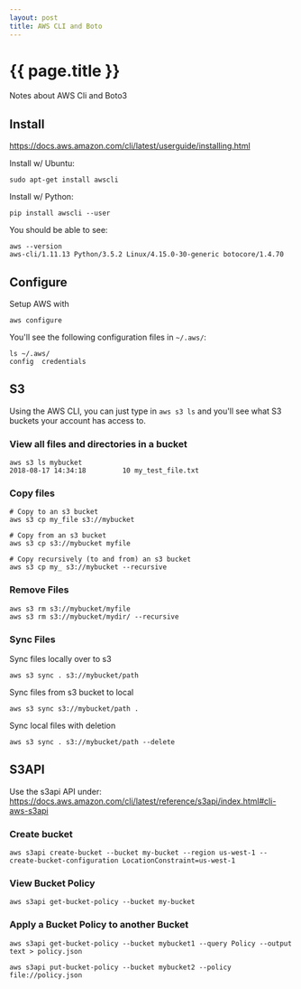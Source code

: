```yaml
---
layout: post
title: AWS CLI and Boto
---
```



# {{ page.title }}

Notes about AWS Cli and Boto3

## Install

https://docs.aws.amazon.com/cli/latest/userguide/installing.html

Install w/ Ubuntu:

    sudo apt-get install awscli

Install w/ Python:

    pip install awscli --user

You should be able to see:

    aws --version
    aws-cli/1.11.13 Python/3.5.2 Linux/4.15.0-30-generic botocore/1.4.70

## Configure

Setup AWS with

    aws configure

You'll see the following configuration files in `~/.aws/`:

    ls ~/.aws/
    config  credentials

## S3

Using the AWS CLI, you can just type in `aws s3 ls` and you'll see what S3 buckets
your account has access to.

### View all files and directories in a bucket

    aws s3 ls mybucket
    2018-08-17 14:34:18         10 my_test_file.txt

### Copy files

    # Copy to an s3 bucket
    aws s3 cp my_file s3://mybucket

    # Copy from an s3 bucket
    aws s3 cp s3://mybucket myfile

    # Copy recursively (to and from) an s3 bucket
    aws s3 cp my_ s3://mybucket --recursive

### Remove Files

    aws s3 rm s3://mybucket/myfile
    aws s3 rm s3://mybucket/mydir/ --recursive

### Sync Files

Sync files locally over to s3

    aws s3 sync . s3://mybucket/path

Sync files from s3 bucket to local

    aws s3 sync s3://mybucket/path .

Sync local files with deletion

    aws s3 sync . s3://mybucket/path --delete

## S3API

Use the s3api API under:
https://docs.aws.amazon.com/cli/latest/reference/s3api/index.html#cli-aws-s3api

### Create bucket

    aws s3api create-bucket --bucket my-bucket --region us-west-1 --create-bucket-configuration LocationConstraint=us-west-1

### View Bucket Policy

    aws s3api get-bucket-policy --bucket my-bucket

### Apply a Bucket Policy to another Bucket

    aws s3api get-bucket-policy --bucket mybucket1 --query Policy --output text > policy.json

    aws s3api put-bucket-policy --bucket mybucket2 --policy file://policy.json


